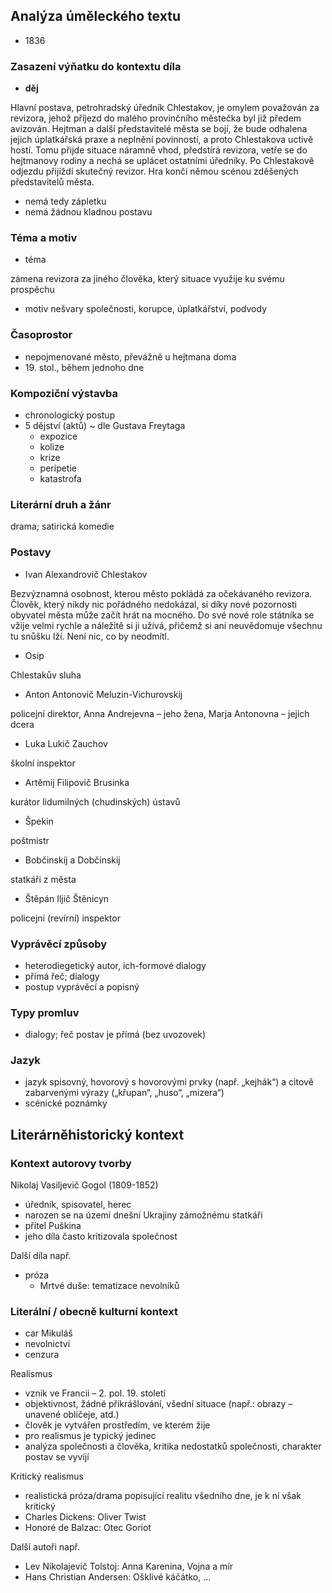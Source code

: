 ## Analýza úměleckého textu

- 1836

### Zasazení výňatku do kontextu díla

- **děj**

Hlavní postava, petrohradský úředník Chlestakov, je omylem považován za revizora, jehož příjezd do malého provinčního městečka byl již předem avizován. Hejtman a další představitelé města se bojí, že bude odhalena jejich úplatkářská praxe a neplnění povinností, a proto Chlestakova uctivě hostí. Tomu přijde situace náramně vhod, předstírá revizora, vetře se do hejtmanovy rodiny a nechá se uplácet ostatními úředníky. Po Chlestakově odjezdu přijíždí skutečný revizor. Hra končí němou scénou zděšených představitelů města.

- nemá tedy zápletku
- nemá žádnou kladnou postavu

### Téma a motiv

- téma

zámena revizora za jiného člověka, který situace využije ku svému prospěchu

- motiv
nešvary společnosti, korupce, úplatkářství, podvody


### Časoprostor

- nepojmenované město, převážně u hejtmana doma
- 19\. stol., během jednoho dne

### Kompoziční výstavba

- chronologický postup
- 5 dějství (aktů) ~ dle Gustava Freytaga
	- expozice
	- kolize
	- krize
	- peripetie
	- katastrofa

### Literární druh a žánr

drama; satirická komedie

### Postavy

- Ivan Alexandrovič Chlestakov

Bezvýznamná osobnost, kterou město pokládá za očekávaného revizora. Člověk, který nikdy nic pořádného nedokázal, si díky nové pozornosti obyvatel města může začít hrát na mocného. Do své nové role státníka se vžije velmi rychle a náležitě si ji užívá, přičemž si ani neuvědomuje všechnu tu snůšku lží. Není nic, co by neodmítl.

- Osip

Chlestakův sluha

- Anton Antonovič Meluzin-Vichurovskij 

policejní direktor, Anna Andrejevna – jeho žena, Marja Antonovna – jejich dcera

- Luka Lukič Zauchov

školní inspektor

- Artěmij Filipovič Brusinka

kurátor lidumilných (chudinských) ústavů

- Špekin

poštmistr

- Bobčinskij a Dobčinskij

statkáři z města

- Štěpán Iljič Štěnicyn

policejní (revírní) inspektor

### Vyprávěcí způsoby

- heterodiegetický autor, ich-formové dialogy
- přímá řeč; dialogy
- postup vyprávěcí a popisný

### Typy promluv

- dialogy; řeč postav je přímá (bez uvozovek)

### Jazyk

- jazyk spisovný, hovorový s hovorovými prvky (např. „kejhák“) a citově zabarvenými výrazy („křupan“, „huso“, „mizera“)
- scénické poznámky

## Literárněhistorický kontext

### Kontext autorovy tvorby

Nikolaj Vasiljevič Gogol (1809-1852)
- úředník, spisovatel, herec
- narozen se na území dnešní Ukrajiny zámožnému statkáři
- přítel Puškina
- jeho díla často kritizovala společnost

Další díla např.
- próza
	- Mrtvé duše: tematizace nevolníků

### Literální / obecně kulturní kontext

- car Mikuláš
- nevolnictví
- cenzura

Realismus
- vznik ve Francii – 2. pol. 19. století
- objektivnost, žádné přikrášlování, všední situace (např.: obrazy – unavené obličeje, atd.)
- člověk je vytvářen prostředím, ve kterém žije
- pro realismus je typický jedinec
- analýza společnosti a člověka, kritika nedostatků společnosti, charakter postav se vyvíjí

Kritický realismus
- realistická próza/drama popisující realitu všedního dne, je k ní však kritický
- Charles Dickens: Oliver Twist
- Honoré de Balzac: Otec Goriot


Další autoři např.
- Lev Nikolajevič Tolstoj: Anna Karenina, Vojna a mír
- Hans Christian Andersen: Ošklivé káčátko, ...